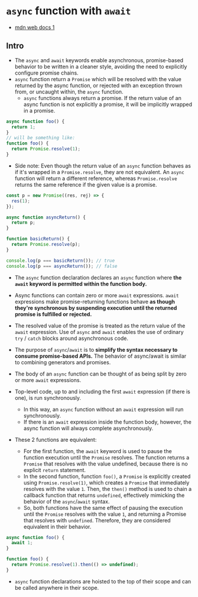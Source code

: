 # `async` function with `await`

- [mdn web docs 1](https://developer.mozilla.org/en-US/docs/Web/JavaScript/Reference/Statements/async_function)


## Intro

- The `async` and `await` keywords enable asynchronous, promise-based behavior to be written in a cleaner style, avoiding the need to explicitly configure promise chains.
- `async` function return a `Promise` which will be resolved with the value returned by the async function, or rejected with an exception thrown from, or uncaught within, the `async` function.
  - `async` functions always return a promise. If the return value of an async function is not explicitly a promise, it will be implicitly wrapped in a promise.

```js
async function foo() {
  return 1;
}
// will be something like:
function foo() {
  return Promise.resolve(1);
}
```

- Side note: Even though the return value of an `async` function behaves as if it's wrapped in a `Promise.resolve`, they are not equivalent. An `async` function will return a different reference, whereas `Promise.resolve` returns the same reference if the given value is a promise.

```js
const p = new Promise((res, rej) => {
  res(1);
});

async function asyncReturn() {
  return p;
}

function basicReturn() {
  return Promise.resolve(p);
}

console.log(p === basicReturn()); // true
console.log(p === asyncReturn()); // false
```

- The `async` function declaration declares an `async` function where **the `await` keyword is permitted within the function body.**
- Async functions can contain zero or more `await` expressions. `await` expressions make promise-returning functions behave **as though they're synchronous by suspending execution until the returned promise is fulfilled or rejected.**
- The resolved value of the promise is treated as the return value of the `await` expression. Use of `async` and `await` enables the use of ordinary `try` / `catch` blocks around asynchronous code.
- The purpose of `async`/`await` is to **simplify the syntax necessary to consume promise-based APIs.** The behavior of async/await is similar to combining generators and promises.


- The body of an `async` function can be thought of as being split by zero or more `await` expressions.
- Top-level code, up to and including the first `await` expression (if there is one), is run synchronously.
  - In this way, an `async` function without an `await` expression will run synchronously.
  - If there is an `await` expression inside the function body, however, the async function will always complete asynchronously.

- These 2 functions are equivalent:
  - For the first function, the `await` keyword is used to pause the function execution until the `Promise` resolves. The function returns a `Promise` that resolves with the value undefined, because there is no explicit `return` statement.
  - In the second function, function `foo()`, a `Promise` is explicitly created using `Promise.resolve(1)`, which creates a `Promise` that immediately resolves with the value `1`. Then, the `then()` method is used to chain a callback function that returns `undefined`, effectively mimicking the behavior of the `async`/`await` syntax.
  - So, both functions have the same effect of pausing the execution until the `Promise` resolves with the value `1`, and returning a Promise that resolves with `undefined`. Therefore, they are considered equivalent in their behavior.

```js
async function foo() {
  await 1;
}
```

```js
function foo() {
  return Promise.resolve(1).then(() => undefined);
}
```

- `async` function declarations are hoisted to the top of their scope and can be called anywhere in their scope.